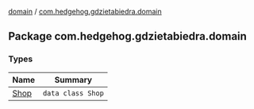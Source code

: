 [domain](../index.md) / [com.hedgehog.gdzietabiedra.domain](./index.md)

## Package com.hedgehog.gdzietabiedra.domain

### Types

| Name | Summary |
|---|---|
| [Shop](-shop/index.md) | `data class Shop` |
